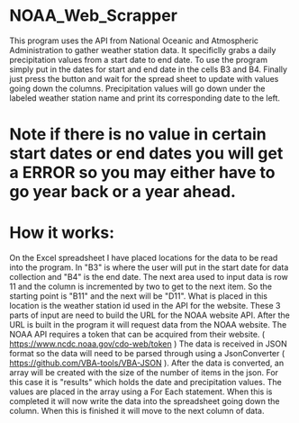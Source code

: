 # NOAA_Web_Scrapper
This program uses the API from National Oceanic and Atmospheric Administration to gather weather station data.  It specificlly grabs a daily precipitation values from a  start date to end date. To use the program simply put in the dates for start and end date in the cells B3 and B4. Finally just press the button and wait for the spread sheet to update with values going down the columns.  Precipitation values will go down under the labeled weather station name and print its corresponding date to the left. 

# Note if there is no value in certain start dates or end dates you will get a ERROR so you may either have to go year back or a year ahead. 

# How it works:
On the Excel spreadsheet I have placed locations for the data to be read into the program. In "B3" is where the user will put in the start date for data collection and "B4" is the end date. The next area used to input data is row 11 and the column is incremented by two to get to the next item. So the starting point is "B11" and the next will be "D11". What is placed in this location is the weather station id used in the API for the website. These 3 parts of input are need to build the URL for the NOAA website API. After the URL is built in the program it will request data from the NOAA website. The NOAA API requires a token that can be acquired from their website. ( https://www.ncdc.noaa.gov/cdo-web/token ) The data is received in JSON format so the data will need to be parsed through using a JsonConverter ( https://github.com/VBA-tools/VBA-JSON ). After the data is converted, an array will be created with the size of the number of items in the json. For this case it is "results" which holds the date and precipitation values. The values are placed in the array using a For Each statement. When this is completed it will now write the data into the spreadsheet going down the column. When this is finished it will move to the next column of data.
